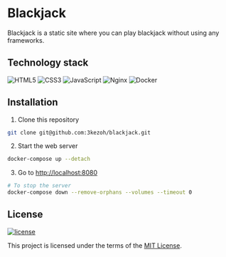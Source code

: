 # Blackjack

Blackjack is a static site where you can play blackjack without using any frameworks.

## Technology stack

![HTML5](https://img.shields.io/badge/html5-%23E34F26.svg?style=for-the-badge&logo=html5&logoColor=white) ![CSS3](https://img.shields.io/badge/css3-%231572B6.svg?style=for-the-badge&logo=css3&logoColor=white) ![JavaScript](https://img.shields.io/badge/javascript-%23323330.svg?style=for-the-badge&logo=javascript&logoColor=%23F7DF1E) ![Nginx](https://img.shields.io/badge/nginx-%23009639.svg?style=for-the-badge&logo=nginx&logoColor=white) ![Docker](https://img.shields.io/badge/docker-%230db7ed.svg?style=for-the-badge&logo=docker&logoColor=white)

## Installation

1. Clone this repository

```bash
git clone git@github.com:3kezoh/blackjack.git
```

2. Start the web server

```bash
docker-compose up --detach
```

3. Go to <http://localhost:8080>

```bash
# To stop the server
docker-compose down --remove-orphans --volumes --timeout 0
```

## License

[![license](https://img.shields.io/badge/license-MIT-green.svg)](https://github.com/3kezoh/blackjack/blob/master/LICENSE)

This project is licensed under the terms of the [MIT License](https://choosealicense.com/licenses/mit/).
